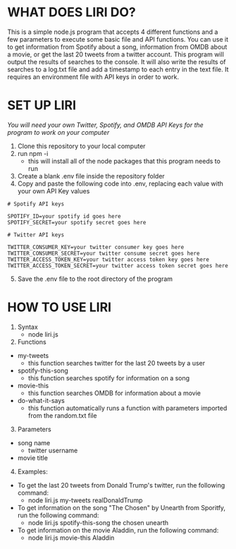# WHAT DOES LIRI DO? 
This is a simple node.js program that accepts 4 different functions and a few parameters to execute some basic file and API functions. You can use it to get information from Spotify about a song, information from OMDB about a movie, or get the last 20 tweets from a twitter account. This program will output the results of searches to the console. It will also write the results of searches to a log.txt file and add a timestamp to each entry in the text file. It requires an environment file with API keys in order to work. 

# SET UP LIRI
*You will need your own Twitter, Spotify, and OMDB API Keys for the program to work on your computer*
1. Clone this repository to your local computer
2. run npm -i 
   * this will install all of the node packages that this program needs to run 
3. Create a blank .env file inside the repository folder
4. Copy and paste the following code into .env, replacing each value with your own API Key values

```
# Spotify API keys

SPOTIFY_ID=your spotify id goes here 
SPOTIFY_SECRET=your spotify secret goes here

# Twitter API keys

TWITTER_CONSUMER_KEY=your twitter consumer key goes here
TWITTER_CONSUMER_SECRET=your twitter consume secret goes here
TWITTER_ACCESS_TOKEN_KEY=your twitter access token key goes here
TWITTER_ACCESS_TOKEN_SECRET=your twitter access token secret goes here
```
5. Save the .env file to the root directory of the program

# HOW TO USE LIRI
1. Syntax
   * node liri.js <function> <parameters>
2. Functions 
 * my-tweets
   * this function searches twitter for the last 20 tweets by a user
 * spotify-this-song
    * this function searches spotify for information on a song
 * movie-this
    * this function searches OMDB for information about a movie
 * do-what-it-says
    * this function automatically runs a function with parameters imported from the random.txt file
3. Parameters 
  * song name
     * twitter username
 * movie title
4. Examples:
 * To get the last 20 tweets from Donald Trump's twitter, run the following command:
   * node liri.js my-tweets realDonaldTrump
 * To get information on the song "The Chosen" by Unearth from Sporitfy, run the following command:
   * node liri.js spotify-this-song the chosen unearth
 * To get information on the movie Aladdin, run the following command: 
   * node liri.js movie-this Aladdin
